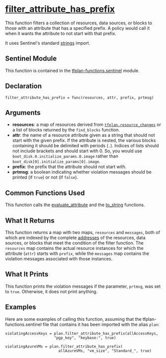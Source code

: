 # [filter_attribute_has_prefix](../tfplan-functions.sentinel#L906)
This function filters a collection of resources, data sources, or blocks to those with an attribute that has a specified prefix. A policy would call it when it wants the attribute to not start with that prefix.

It uses Sentinel's standard [strings](https://docs.hashicorp.com/sentinel/imports/strings/) import.

## Sentinel Module
This function is contained in the [tfplan-functions.sentinel](../tfplan-functions.sentinel) module.

## Declaration
`filter_attribute_has_prefix = func(resources, attr, prefix, prtmsg)`

## Arguments
* **resources**: a map of resources derived from [`tfplan.resource_changes`](https://www.terraform.io/docs/cloud/sentinel/import/tfplan-v2.html#the-resource_changes-collection) or a list of blocks returned by the `find_blocks` function.
* **attr**: the name of a resource attribute given as a string that should not start with the given prefix. If the attribute is nested, the various blocks containing it should be delimited with periods (`.`). Indices of lists should not include brackets and should start with 0. So, you would use `boot_disk.0.initialize_params.0.image` rather than `boot_disk[0].initialize_params[0].image`.
* **prefix**: the prefix that the attribute should not start with.
* **prtmsg**: a boolean indicating whether violation messages should be printed (if `true`) or not (if `false`).

## Common Functions Used
This function calls the [evaluate_attribute](./evaluate_attribute.md) and the [to_string](./to_string.md) functions.

## What It Returns
This function returns a map with two maps, `resources` and `messages`, both of which are indexed by the complete [addresses](https://www.terraform.io/docs/internals/resource-addressing.html) of the resources, data sources, or blocks that meet the condition of the filter function. The `resources` map contains the actual resource instances for which the attribute (`attr`) starts with `prefix`, while the `messages` map contains the violation messages associated with those instances.

## What It Prints
This function prints the violation messages if the parameter, `prtmsg`, was set to `true`. Otherwise, it does not print anything.

## Examples
Here are some examples of calling this function, assuming that the tfplan-functions.sentinel file that contains it has been imported with the alias `plan`:
```
violatingAccessKeys = plan.filter_attribute_has_prefix(allAccessKeys,
                      "pgp_key", "keybase:", true)

violatingAzureVMs = plan.filter_attribute_has_prefix(
                        allAzureVMs, "vm_size", "Standard_", true)
```

